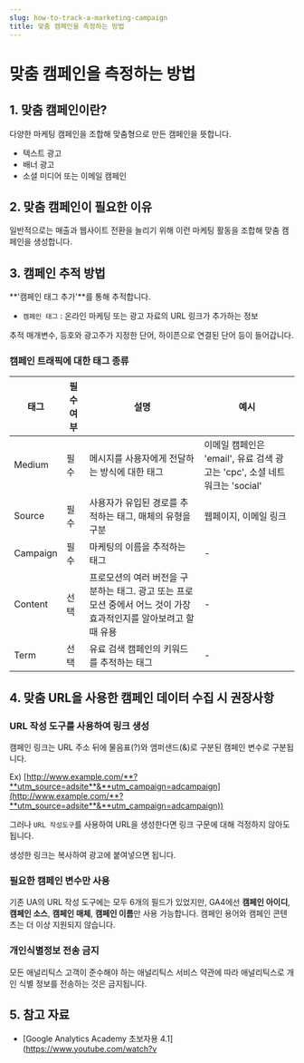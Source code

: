 ```yaml
---
slug: how-to-track-a-marketing-campaign
title: 맞춤 캠페인을 측정하는 방법
---
```


# 맞춤 캠페인을 측정하는 방법

## 1. 맞춤 캠페인이란?

다양한 마케팅 캠페인을 조합해 맞춤형으로 만든 캠페인을 뜻합니다.

- 텍스트 광고
- 배너 광고
- 소셜 미디어 또는 이메일 캠페인

## 2. 맞춤 캠페인이 필요한 이유

일반적으로는 매출과 웹사이트 전환을 늘리기 위해 이런 마케팅 활동을 조합해 맞춤 캠페인을 생성합니다.

## 3. 캠페인 추적 방법

**'캠페인 태그 추가'**를 통해 추적합니다.

- `캠페인 태그` : 온라인 마케팅 또는 광고 자료의 URL 링크가 추가하는 정보

 추적 매개변수, 등호와 광고주가 지정한 단어, 하이픈으로 연결된 단어 등이 들어갑니다.

### 캠페인 트래픽에 대한 태그 종류

|태그|필수여부|설명|예시|
|---|------|---|---|
|Medium|필수|메시지를 사용자에게 전달하는 방식에 대한 태그|이메일 캠페인은 'email', 유료 검색 광고는 'cpc', 소셜 네트워크는 'social'|
|Source|필수|사용자가 유입된 경로를 추적하는 태그, 매체의 유형을 구분|웹페이지, 이메일 링크|
|Campaign|필수|마케팅의 이름을 추적하는 태그|-|
|Content|선택|프로모션의 여러 버전을 구분하는 태그. 광고 또는 프로모션 중에서 어느 것이 가장 효과적인지를 알아보려고 할 때 유용|-|
|Term|선택|유료 검색 캠페인의 키워드를 추적하는 태그|-|


## 4. 맞춤 URL을 사용한 캠페인 데이터 수집 시 권장사항

### URL 작성 도구를 사용하여 링크 생성

캠페인 링크는 URL 주소 뒤에 물음표(?)와 앰퍼샌드(&)로 구분된 캠페인 변수로 구분됩니다.

Ex) [http://www.example.com/**?**utm_source=adsite**&**utm_campaign=adcampaign](http://www.example.com/**?**utm_source=adsite**&**utm_campaign=adcampaign))

그러나 `URL 작성도구`를 사용하여 URL을 생성한다면 링크 구문에 대해 걱정하지 않아도 됩니다.

생성한 링크는 복사하여 광고에 붙여넣으면 됩니다.

### 필요한 캠페인 변수만 사용

기존 UA의 URL 작성 도구에는 모두 6개의 필드가 있었지만, GA4에선 **캠페인 아이디**, **캠페인 소스**, **캠페인 매체**, **캠페인 이름**만 사용 가능합니다. 캠페인 용어와 캠페인 콘텐츠는 더 이상 지원되지 않습니다.

### 개인식별정보 전송 금지

모든 애널리틱스 고객이 준수해야 하는 애널리틱스 서비스 약관에 따라 애널리틱스로 개인 식별 정보를 전송하는 것은 금지됩니다.

## 5. 참고 자료

- [Google Analytics Academy 초보자용 4.1](https://www.youtube.com/watch?v